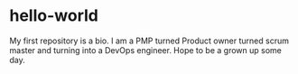 # hello-world
My first repository is a bio. I am a PMP turned Product owner turned scrum master and turning into a DevOps engineer.
Hope to be a grown up some day.
